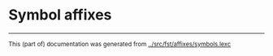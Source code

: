 
# Symbol affixes






* * *
<small>This (part of) documentation was generated from [../src/fst/affixes/symbols.lexc](http://github.com/giellalt/lang-non/blob/main/../src/fst/affixes/symbols.lexc)</small>